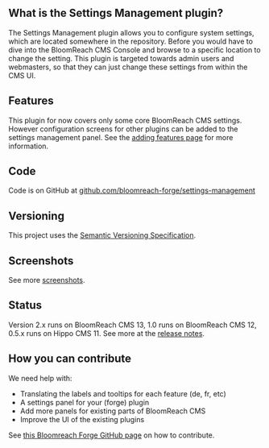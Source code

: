 
## What is the Settings Management plugin?

The Settings Management plugin allows you to configure system settings, which are located somewhere in the repository.
Before you would have to dive into the BloomReach CMS Console and browse to a specific location to change the setting.
This plugin is targeted towards admin users and webmasters, so that they can just change these settings from within the CMS UI.

## Features

This plugin for now covers only some core BloomReach CMS settings. However configuration screens for other 
plugins can be added to the settings management panel. See the [adding features page](adding-features.html) for more information.

## Code

Code is on GitHub at [github.com/bloomreach-forge/settings-management](https://github.com/bloomreach-forge/settings-management)  

## Versioning

This project uses the [Semantic Versioning Specification](http://semver.org/).

## Screenshots

See more [screenshots](screenshots.html).

## Status

Version 2.x runs on BloomReach CMS 13, 1.0 runs on BloomReach CMS 12, 0.5.x runs on Hippo CMS 11. 
See more at the [release notes](release-notes.html).  

## How you can contribute
We need help with:
- Translating the labels and tooltips for each feature (de, fr, etc)
- A settings panel for your (forge) plugin
- Add more panels for existing parts of BloomReach CMS
- Improve the UI of the existing plugins

See [this Bloomreach Forge GitHub page](https://bloomreach-forge.github.io/development.html) on how to contribute.